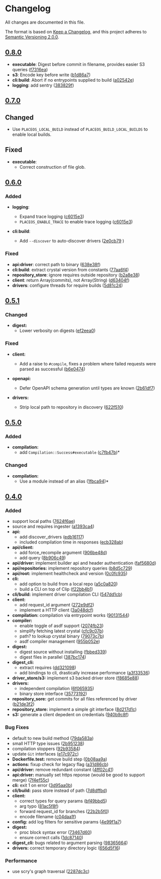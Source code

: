# Changelog

All changes are documented in this file.

The format is based on [Keep a Changelog](https://keepachangelog.com/en/1.0.0/),
and this project adheres to [Semantic Versioning 2.0.0](https://semver.org/).

## [0.8.0](https://github.com/PlaceOS/build/compare/v0.7.0...v0.8.0)

* **executable**: Digest before commit in filename, provides easier S3 queries ([f7316ea](https://github.com/PlaceOS/build/commit/f7316ea)) 
* **s3**: Encode key before write ([b1d86a7](https://github.com/PlaceOS/build/commit/b1d86a7)) 
* **cli:build**: Abort if no entrypoints supplied to build ([a02542e](https://github.com/PlaceOS/build/commit/a02542e))
* **logging**: add sentry ([383829f](https://github.com/PlaceOS/build/commit/383829f))

## [0.7.0](https://github.com/PlaceOS/build/compare/v0.6.0...v0.7.0)

## Changed

* Use `PLACEOS_LOCAL_BUILD` instead of `PLACEOS_BUILD_LOCAL_BUILDS` to enable local builds.

## Fixed

* **executable**:
  * Correct construction of file glob.

## [0.6.0](https://github.com/PlaceOS/build/compare/v0.5.1...v0.6.0)

### Added

* **logging**:
  * Expand trace logging ([c6015e3](https://github.com/PlaceOS/build/commit/c6015e3))
  * `PLACEOS_ENABLE_TRACE` to enable trace logging ([c6015e3](https://github.com/PlaceOS/build/commit/c6015e3))

* **cli:build**:
  * Add `--discover` to auto-discover drivers ([2e0cb79](https://github.com/PlaceOS/build/commit/2e0cb79) )

### Fixed

* **api:driver**: correct path to binary ([638e38f](https://github.com/PlaceOS/build/commit/638e38f))
* **cli:build**: extract crystal version from constants ([77aa6f4](https://github.com/PlaceOS/build/commit/77aa6f4))
* **repository_store**: ignore requires outside repository ([b2a8e38](https://github.com/PlaceOS/build/commit/b2a8e38))
* **client**: return Array(commits), not Array(String) ([d63404f](https://github.com/PlaceOS/build/commit/d63404f))
* **drivers**: configure threads for require builds ([5d81c24](https://github.com/PlaceOS/build/commit/5d81c24))

## [0.5.1](https://github.com/PlaceOS/build/compare/v0.5.0...v0.5.1)

### Changed

* **digest:**
  * Lower verbosity on digests ([ef2eea0](https://github.com/PlaceOS/build/commit/ef2eea0))

### Fixed

* **client:**
  * Add a raise to `#compile`, fixes a problem where failed requests were parsed as successful ([b6e0474](https://github.com/PlaceOS/build/commit/b6e0474))

* **openapi:**
  * Defer OpenAPI schema generation until types are known ([2b61df7](https://github.com/PlaceOS/build/commit/2b61df7))

* **drivers:**
  * Strip local path to repository in discovery ([622f510](https://github.com/PlaceOS/build/commit/622f510))

## [0.5.0](https://github.com/PlaceOS/build/compare/v0.4.0...v0.5.0)

### Added

* **compilation:**
  * add `Compilation::Success#executable` ([c7fb47b](https://github.com/PlaceOS/build/commit/c7fb47b))*

### Changed

* **compilation:**
  * Use a module instead of an alias ([1fbca94](https://github.com/PlaceOS/build/commit/1fbca94))*

## [0.4.0](https://github.com/PlaceOS/build/compare/v0.1.1...v0.4.0)

### Added

*   support local paths ([7624f6ae](https://github.com/PlaceOS/build/commit/7624f6ae))
*   source and requires ingester ([a1393ca4](https://github.com/PlaceOS/build/commit/a1393ca4))
* **api:**
  *  add discover_drivers ([edb16117](https://github.com/PlaceOS/build/commit/edb16117))
  *  included compilation time in responses ([ecb328ab](https://github.com/PlaceOS/build/commit/ecb328ab))
* **api/client:**
  *  add force_recompile argument ([906be48d](https://github.com/PlaceOS/build/commit/906be48d))
  *  add query ([8b906c49](https://github.com/PlaceOS/build/commit/8b906c49))
* **api/driver:**  implement builder api and header authentication ([faf5680d](https://github.com/PlaceOS/build/commit/faf5680d))
* **api/repositories:**  implement repository queries ([b8d5c729](https://github.com/PlaceOS/build/commit/b8d5c729))
* **api/root:**  implement healthcheck and version ([0c0fc935](https://github.com/PlaceOS/build/commit/0c0fc935))
* **cli:**
  *  add option to build from a local repo ([a5c0a820](https://github.com/PlaceOS/build/commit/a5c0a820))
  *  build a CLI on top of Clip ([f22bb4b1](https://github.com/PlaceOS/build/commit/f22bb4b1))
* **cli/build:**  implement driver compilation CLI ([547dd1cb](https://github.com/PlaceOS/build/commit/547dd1cb))
* **client:**
  *  add request_id argument ([272e9df2](https://github.com/PlaceOS/build/commit/272e9df2))
  *  implement a HTTP client ([3a048dcf](https://github.com/PlaceOS/build/commit/3a048dcf))
* **compilation:**  compilation via entrypoint works ([90131544](https://github.com/PlaceOS/build/commit/90131544))
* **compiler:**
  *  enable toggle of asdf support ([2074fb23](https://github.com/PlaceOS/build/commit/2074fb23))
  *  simplify fetching latest crystal ([cfc9c07b](https://github.com/PlaceOS/build/commit/cfc9c07b))
  *  path? to lookup crystal binary ([79073c7b](https://github.com/PlaceOS/build/commit/79073c7b))
  *  asdf compiler management ([955b052e](https://github.com/PlaceOS/build/commit/955b052e))
* **digest:**
  *  digest source without installing ([fbbed339](https://github.com/PlaceOS/build/commit/fbbed339))
  *  digest files in parallel ([387bc174](https://github.com/PlaceOS/build/commit/387bc174))
* **digest_cli:**
  *  extract requires ([dd321098](https://github.com/PlaceOS/build/commit/dd321098))
  *  add bindings to cli, drastically increase performance ([a3f33536](https://github.com/PlaceOS/build/commit/a3f33536))
* **driver_store/s3:**  implement s3 backed driver store ([f8685e88](https://github.com/PlaceOS/build/commit/f8685e88))
* **drivers:**
  *  independent compilation ([6f065935](https://github.com/PlaceOS/build/commit/6f065935))
  *  binary store interface ([35773192](https://github.com/PlaceOS/build/commit/35773192))
* **repository_sore:**  get commits for all files referenced by driver ([b21de3f2](https://github.com/PlaceOS/build/commit/b21de3f2))
* **repository_store:**  implement a simple git interface ([8d217d1c](https://github.com/PlaceOS/build/commit/8d217d1c))
* **s3:**  generate a client depedent on credentials ([940b9c8f](https://github.com/PlaceOS/build/commit/940b9c8f))

### Bug Fixes

*   default to new build method ([79da583a](https://github.com/PlaceOS/build/commit/79da583a))
*   small HTTP type issues ([2b951238](https://github.com/PlaceOS/build/commit/2b951238))
*   compilation stoppers ([92b93584](https://github.com/PlaceOS/build/commit/92b93584))
*   update `Git` interfaces ([e17c972c](https://github.com/PlaceOS/build/commit/e17c972c))
* **Dockerfile.test:**  remove build step ([0b08aa9a](https://github.com/PlaceOS/build/commit/0b08aa9a))
* **actions:**  fixup check for legacy flag ([a31d86cb](https://github.com/PlaceOS/build/commit/a31d86cb))
* **api/driver:**  remove redundant constant ([4ff02c41](https://github.com/PlaceOS/build/commit/4ff02c41))
* **api:driver:**  manually set https reponse (would be good to support merge) ([7f4ef55c](https://github.com/PlaceOS/build/commit/7f4ef55c))
* **cli:**  exit 1 on error ([3d95aa0b](https://github.com/PlaceOS/build/commit/3d95aa0b))
* **cli/build:**  pass store instead of path ([7d8dffbd](https://github.com/PlaceOS/build/commit/7d8dffbd))
* **client:**
  *  correct types for query params ([bf49bbd5](https://github.com/PlaceOS/build/commit/bf49bbd5))
  *  arg typo ([81ac5f8f](https://github.com/PlaceOS/build/commit/81ac5f8f))
  *  forward request_id for branches ([22b2b5f0](https://github.com/PlaceOS/build/commit/22b2b5f0))
  *  encode filename ([c04daa1f](https://github.com/PlaceOS/build/commit/c04daa1f))
* **config:**  add log filters for sensitive params ([4e99f1a7](https://github.com/PlaceOS/build/commit/4e99f1a7))
* **digest:**
  *  proc block syntax error ([73467d60](https://github.com/PlaceOS/build/commit/73467d60))
  *  ensure correct calls ([1dc87140](https://github.com/PlaceOS/build/commit/1dc87140))
* **digest_cli:**  bugs related to argument parsing ([98365664](https://github.com/PlaceOS/build/commit/98365664))
* **drivers:**  correct temporary directory logic ([656d5f16](https://github.com/PlaceOS/build/commit/656d5f16))

### Performance

*   use scry's graph traversal ([2287dc3c](https://github.com/PlaceOS/build/commit/2287dc3c))

